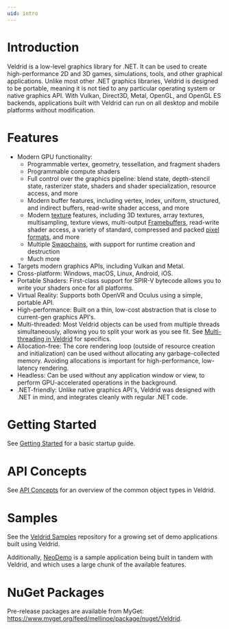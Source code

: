 ```yaml
---
uid: intro
---
```


# Introduction

Veldrid is a low-level graphics library for .NET. It can be used to create high-performance 2D and 3D games, simulations, tools, and other graphical applications. Unlike most other .NET graphics libraries, Veldrid is designed to be portable, meaning it is not tied to any particular operating system or native graphics API. With Vulkan, Direct3D, Metal, OpenGL, and OpenGL ES backends, applications built with Veldrid can run on all desktop and mobile platforms without modification.

# Features

* Modern GPU functionality:
  * Programmable vertex, geometry, tessellation, and fragment shaders
  * Programmable compute shaders
  * Full control over the graphics pipeline: blend state, depth-stencil state, rasterizer state, shaders and shader specialization, resource access, and more
  * Modern buffer features, including vertex, index, uniform, structured, and indirect buffers, read-write shader access, and more
  * Modern [texture](xref:textures) features, including 3D textures, array textures, multisampling, texture views, multi-output [Framebuffers](xref:framebuffers), read-write shader access, a variety of standard, compressed and packed [pixel formats](xref:Veldrid.PixelFormat), and more
  * Multiple [Swapchains](xref:swapchains), with support for runtime creation and destruction
  * Much more
* Targets modern graphics APIs, including Vulkan and Metal.
* Cross-platform: Windows, macOS, Linux, Android, iOS.
* Portable Shaders: First-class support for SPIR-V bytecode allows you to write your shaders once for all platforms.
* Virtual Reality: Supports both OpenVR and Oculus using a simple, portable API.
* High-performance: Built on a thin, low-cost abstraction that is close to current-gen graphics API's.
* Multi-threaded: Most Veldrid objects can be used from multiple threads simultaneously, allowing you to split your work as you see fit. See [Multi-threading in Veldrid](xref:multi-threading) for specifics.
* Allocation-free: The core rendering loop (outside of resource creation and initialization) can be used without allocating any garbage-collected memory. Avoiding allocations is important for high-performance, low-latency rendering.
* Headless: Can be used without any application window or view, to perform GPU-accelerated operations in the background.
* .NET-friendly: Unlike native graphics API's, Veldrid was designed with .NET in mind, and integrates cleanly with regular .NET code.

# Getting Started

See [Getting Started](xref:getting-started-intro) for a basic startup guide.

# API Concepts

See [API Concepts](xref:api-concepts) for an overview of the common object types in Veldrid.

# Samples

See the [Veldrid Samples](https://github.com/mellinoe/veldrid-samples) repository for a growing set of demo applications built using Veldrid.

Additionally, [NeoDemo](https://github.com/mellinoe/veldrid/tree/master/src/NeoDemo) is a sample application being built in tandem with Veldrid, and which uses a large chunk of the available features.

# NuGet Packages

Pre-release packages are available from MyGet: https://www.myget.org/feed/mellinoe/package/nuget/Veldrid.